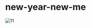 # new-year-new-me
![11](https://user-images.githubusercontent.com/76039658/211124342-92b0f40a-3162-4ab8-8288-8d27f25495bd.png)
